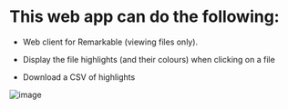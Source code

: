 # This web app can do the following:

- Web client for Remarkable (viewing files only).

- Display the file highlights (and their colours) when clicking on a file

- Download a CSV of highlights

![image](https://user-images.githubusercontent.com/66205543/184449599-c942361f-aeef-43c0-9840-bd4fda78dc7b.png)
